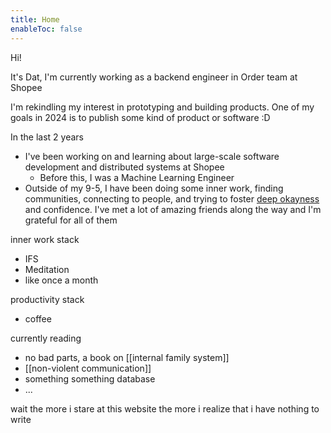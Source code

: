 ```yaml
---
title: Home
enableToc: false
---
```

Hi! 

It's Dat, I'm currently working as a backend engineer in Order team at Shopee

I'm rekindling my interest in prototyping and building products. One of my goals in 2024 is to publish some kind of product or software :D

In the last 2 years
- I've been working on and learning about large-scale software development and distributed systems at Shopee
	- Before this, I was a Machine Learning Engineer 
- Outside of my 9-5, I have been doing some inner work, finding communities, connecting to people, and trying to foster [deep okayness](https://sashachapin.substack.com/p/how-i-attained-persistent-self-love) and confidence. I've met a lot of amazing friends along the way and I'm grateful for all of them

inner work stack
- IFS
- Meditation
- like once a month

productivity stack
- coffee

currently reading
- no bad parts, a book on [[internal family system]]
- [[non-violent communication]]
- something something database
- ...

wait the more i stare at this website the more i realize that i have nothing to write
